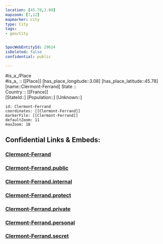 ```yaml
---
location: [45.78,3.08] 
mapzoom: [7,12] 
mapmarker: city 
type: City
tags:
- geo/City


SpocWebEntityId: 29624
isDeleted: false
confidential: public

---
```

#is_a_/Place  
#is_a_ :: [[Place]] 
[has_place_longitude::3.08] 
[has_place_latitude::45.78] 
[name::Clermont-Ferrand] 
State ::  
Country :: [[France]]  
[StateId::] 
[Population::] 
[Unknown::] 


```leaflet
id: Clermont-Ferrand
coordinates: [[Clermont-Ferrand]] 
markerFile: [[Clermont-Ferrand]] 
defaultZoom: 11 
maxZoom: 18
```


## Confidential Links & Embeds: 

### [Clermont-Ferrand](/_Standards/Earth/Continent/Europe/Europe~West/France/regions~France/Auvergne-Rhône-Alpes/departments~Auvergne-Rhône-Alpes/Puy-de-Dôme/communes~Puy-de-Dôme/Clermont-Ferrand/cities~Clermont-Ferrand/Clermont-Ferrand.md) 

### [Clermont-Ferrand.public](/_public/Earth/Continent/Europe/Europe~West/France/regions~France/Auvergne-Rhône-Alpes/departments~Auvergne-Rhône-Alpes/Puy-de-Dôme/communes~Puy-de-Dôme/Clermont-Ferrand/cities~Clermont-Ferrand/Clermont-Ferrand.public.md) 

### [Clermont-Ferrand.internal](/_internal/Earth/Continent/Europe/Europe~West/France/regions~France/Auvergne-Rhône-Alpes/departments~Auvergne-Rhône-Alpes/Puy-de-Dôme/communes~Puy-de-Dôme/Clermont-Ferrand/cities~Clermont-Ferrand/Clermont-Ferrand.internal.md) 

### [Clermont-Ferrand.protect](/_protect/Earth/Continent/Europe/Europe~West/France/regions~France/Auvergne-Rhône-Alpes/departments~Auvergne-Rhône-Alpes/Puy-de-Dôme/communes~Puy-de-Dôme/Clermont-Ferrand/cities~Clermont-Ferrand/Clermont-Ferrand.protect.md) 

### [Clermont-Ferrand.private](/_private/Earth/Continent/Europe/Europe~West/France/regions~France/Auvergne-Rhône-Alpes/departments~Auvergne-Rhône-Alpes/Puy-de-Dôme/communes~Puy-de-Dôme/Clermont-Ferrand/cities~Clermont-Ferrand/Clermont-Ferrand.private.md) 

### [Clermont-Ferrand.personal](/_personal/Earth/Continent/Europe/Europe~West/France/regions~France/Auvergne-Rhône-Alpes/departments~Auvergne-Rhône-Alpes/Puy-de-Dôme/communes~Puy-de-Dôme/Clermont-Ferrand/cities~Clermont-Ferrand/Clermont-Ferrand.personal.md) 

### [Clermont-Ferrand.secret](/_secret/Earth/Continent/Europe/Europe~West/France/regions~France/Auvergne-Rhône-Alpes/departments~Auvergne-Rhône-Alpes/Puy-de-Dôme/communes~Puy-de-Dôme/Clermont-Ferrand/cities~Clermont-Ferrand/Clermont-Ferrand.secret.md)

